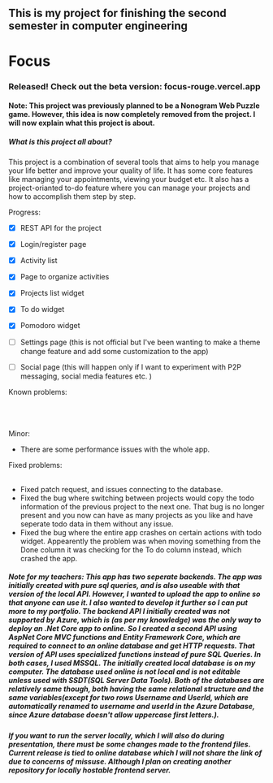 ## This is my project for finishing the second semester in computer engineering

# Focus

### Released! Check out the beta version: focus-rouge.vercel.app

#### Note: This project was previously planned to be a Nonogram Web Puzzle game. However, this idea is now completely removed from the project. I will now explain what this project is about.

##### <bold>What is this project all about?</bold>

This project is a combination of several tools that aims to help you manage your life better and improve your quality of life. It has some core features like managing your appointments, viewing your budget etc. It also has a project-orianted to-do feature where you can manage your projects and how to accomplish them step by step. 


Progress:
 - [x] REST API for the project
 - [x] Login/register page
 - [x] Activity list
 - [x] Page to organize activities
 - [x] Projects list widget
 - [x] To do widget
 - [x] Pomodoro widget
 - [ ] Settings page (this is not official but I've been wanting to make a theme change feature and add some customization to the app)
 - [ ] Social page (this will happen only if I want to experiment with P2P messaging, social media features etc. )


Known problems:
<br></br>

  <br></br>
 Minor:
  * There are some performance issues with the whole app.  

Fixed problems:
<br></br>
  * Fixed patch request, and issues connecting to the database.
  * Fixed the bug where switching between projects would copy the todo information of the previous project to the next one. That bug is no longer present and you now can have as many projects as you like and have seperate todo data in them without any issue.
  * Fixed the bug where the entire app crashes on certain actions with todo widget. Appearently the problem was when moving something from the Done column it was checking for the To do column instead, which crashed the app.


##### Note for my teachers: This app has two seperate backends. The app was initially created with pure sql queries, and is also useable with that version of the local API. However, I wanted to upload the app to online so that anyone can use it. I also wanted to develop it further so I can put more to my portfolio. The backend API I initially created was not supported by Azure, which is (as per my knowledge) was the only way to deploy an .Net Core app to online. So I created a second API using AspNet Core MVC functions and Entity Framework Core, which are required to connect to an online database and get HTTP requests. That version of API uses specialized functions instead of pure SQL Queries. In both cases, I used MSSQL. The initially created local database is on my computer. The database used online is not local and is not editable unless used with SSDT(SQL Server Data Tools). Both of the databases are relatively same though, both having the same relational structure and the same variables(except for two rows Username and UserId, which are automatically renamed to username and userId in the Azure Database, since Azure database doesn't allow uppercase first letters.).

##### If you want to run the server locally, which I will also do during presentation, there must be some changes made to the frontend files. Current release is tied to online database which I will not share the link of due to concerns of missuse. Although I plan on creating another repository for locally hostable frontend server.

